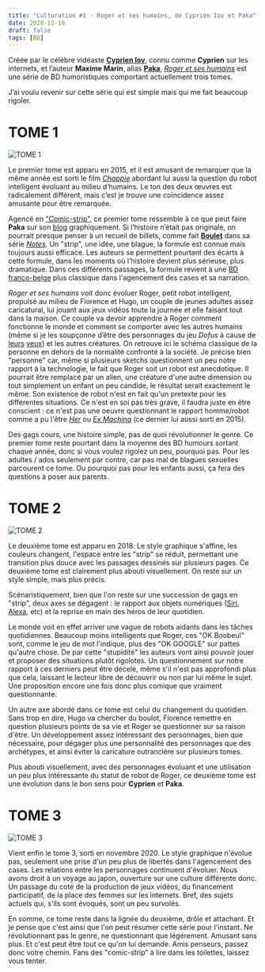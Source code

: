 ```yaml
---
title: "Culturation #1 - Roger et ses humains, de Cyprien Iov et Paka"
date: 2020-12-10
draft: false
tags: [BD]
---
```


Créée par le célèbre vidéaste [**Cyprien Iov**], connu comme **Cyprien** sur les internets, et l’auteur **Maxime Marin**, alias [**Paka**](https://fr.wikipedia.org/wiki/Paka_(auteur)), [*Roger et ses humains*](https://fr.wikipedia.org/wiki/Roger_et_ses_humains) est une série de BD humoristiques comportant actuellement trois tomes.

J’ai voulu revenir sur cette série qui est simple mais qui me fait beaucoup rigoler.

# TOME 1

![TOME 1](https://www.bedetheque.com/media/Couvertures/Couv_258379.jpg)

Le premier tome est apparu en 2015, et il est amusant de remarquer que la même année est sorti le film [*Chappie*](https://en.wikipedia.org/wiki/Chappie_(film)) abordant lui aussi la question du robot intelligent évoluant au milieu d’humains.
Le ton des deux œuvres est radicalement différent, mais c’est je trouve une coïncidence assez amusante pour être remarquée.

Agencé en ["Comic-strip"](https://fr.wikipedia.org/wiki/Comic_strip), ce premier tome ressemble à ce que peut faire **Paka** sur son [blog](https://www.paka-blog.com) graphiquement.
Si l’histoire n’était pas originale, on pourrait presque penser à un recueil de billets, comme fait [**Boulet**](https://fr.wikipedia.org/wiki/Boulet_(auteur)) dans sa série [*Notes*](https://fr.wikipedia.org/wiki/Notes_(bande_dessin%C3%A9e)).
Un "strip", une idée, une blague, la formule est connue mais toujours aussi efficace. Les auteurs se permettent pourtant des écarts à cette formule, dans les moments où l’histoire devient plus sérieuse, plus dramatique. Dans ces différents passages, la formule revient à une [BD franco-belge](https://fr.wikipedia.org/wiki/Bande_dessin%C3%A9e_franco-belge) plus classique dans l'agencement des cases et sa narration.

*Roger et ses humains* voit donc évoluer Roger, petit robot intelligent, propulsé au milieu de Florence et Hugo, un couple de jeunes adultes assez caricatural, lui jouant aux jeux vidéos toute la journée et elle faisant tout dans la maison. Ce couple va devoir apprendre à Roger comment fonctionne le monde et comment se comporter avec les autres humains (même si je les soupçonne d’être des personnages du jeu *Dofus* à cause de [leurs](https://www.dofus.com/fr/mmorpg/encyclopedie/classes/8-iop) [yeux](https://www.dofus.com/fr/mmorpg/encyclopedie/classes/11-sacrieur)) et les autres créatures.
On retrouve ici le schéma classique de la personne en dehors de la normalité confronté à la société. Je précise bien "personne" car, même si plusieurs sketchs questionnent un peu notre rapport à la technologie, le fait que Roger soit un robot est anecdotique. Il pourrait être remplacé par un alien, une créature d'une autre dimension ou tout simplement un enfant un peu candide, le résultat serait exactement le même. Son existence de robot n'est en fait qu'un pretexte pour les différentes situations. Ce n'est en soi pas très grave, il faudra juste en être conscient : ce n'est pas une oeuvre questionnant le rapport homme/robot comme a pu l'être [*Her*](https://fr.wikipedia.org/wiki/Her) ou [*Ex Machina*](https://fr.wikipedia.org/wiki/Ex_machina_(film)) (ce dernier lui aussi sorti en 2015).

Des gags cours, une histoire simple, pas de quoi révolutionner le genre. Ce premier tome reste pourtant dans la moyenne des BD humours sortant chaque année, donc si vous voulez rigolez un peu, pourquoi pas. Pour les adultes / ados seulement par contre, car pas mal de blagues sexuelles parcourent ce tome. Ou pourquoi pas pour les enfants aussi, ça fera des questions à poser aux parents.

# TOME 2

![TOME 2](https://www.bedetheque.com/media/Couvertures/Couv_344626.jpg)

Le deuxième tome est apparu en 2018. Le style graphique s'affine, les couleurs changent, l'espace entre les "strip" se réduit, permettant une transition plus douce avec les passages dessinés sur plusieurs pages. Ce deuxième tome est clairement plus abouti visuellement. On reste sur un style simple, mais plus précis.

Scénaristiquement, bien que l'on reste sur une succession de gags en "strip", deux axes se dégagent : le rapport aux objets numériques ([Siri](https://fr.wikipedia.org/wiki/Siri_(logiciel)), [Alexa](https://fr.wikipedia.org/wiki/Amazon_Alexa), etc) et la reprise en main des héros de leur quotidien.

Le monde voit en effet arriver une vague de robots aidants dans les tâches quotidiennes. Beaucoup moins intelligents que Roger, ces "OK Boobeul" sont, comme le jeu de mot l'indique, plus des "OK GOOGLE" sur pattes qu'autre chose. De par cette "stupidité" les auteurs vont ainsi pouvoir jouer et proposer des situations plutôt rigolotes. Un questionnement sur notre rapport à ces derniers peut être décelé, même s'il n'est pas approfondi plus que cela, laissant le lecteur libre de découvrir ou non par lui même le sujet. Une proposition encore une fois donc plus comique que vraiment questionnante.

Un autre axe abordé dans ce tome est celui du changement du quotidien. Sans trop en dire, Hugo va chercher du boulot, Florence remettre en question plusieurs points de sa vie et Roger se questionner sur sa raison d'être. Un développement assez intéressant des personnages, bien que nécessaire, pour dégager plus une personnalité des personnages que des archétypes, et ainsi éviter la caricature outrancière sur plusieurs tomes.

Plus abouti visuellement, avec des personnages évoluant et une utilisation un peu plus intéressante du statut de robot de Roger, ce deuxième tome est une évolution dans le bon sens pour **Cyprien** et **Paka**.

# TOME 3

![TOME 3](https://www.bedetheque.com/media/Couvertures/Couv_405222.jpg)

Vient enfin le tome 3, sorti en novembre 2020. Le style graphique n'évolue pas, seulement une prise d'un peu plus de libertés dans l'agencement des cases. Les relations entre les personnages continuent d'évoluer. Nous avons droit à un voyage au japon, ouverture sur une culture différente donc. Un passage du coté de la production de jeux vidéos, du financement participatif, de la place des femmes sur les internets. Bref, des sujets actuels qui, s'ils sont évoqués, sont un peu survolés.

En somme, ce tome reste dans la lignée du deuxième, drôle et attachant. Et je pense que c'est ainsi que l'on peut résumer cette série pour l'instant. Ne révolutionnant pas le genre, ne questionnant que légérement. Amusant sans plus. Et c'est peut être tout ce qu'on lui demande. Amis penseurs, passez donc votre chemin. Fans des "comic-strip" à lire dans les toilettes, laissez vous tenter.

[**Cyprien Iov**]: (https://fr.wikipedia.org/wiki/Cyprien_Iov)